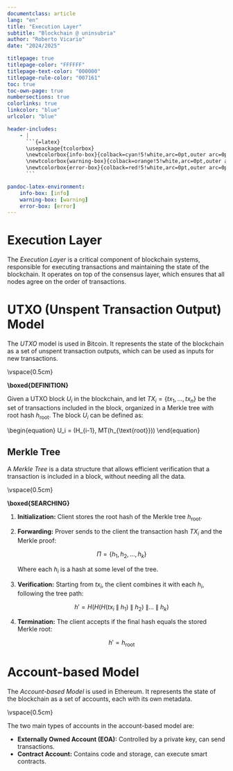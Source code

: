 ```yaml
---
documentclass: article
lang: "en"
title: "Execution Layer"
subtitle: "Blockchain @ uninsubria"
author: "Roberto Vicario"
date: "2024/2025"

titlepage: true
titlepage-color: "FFFFFF"
titlepage-text-color: "000000"
titlepage-rule-color: "007161"
toc: true
toc-own-page: true
numbersections: true
colorlinks: true
linkcolor: "blue"
urlcolor: "blue"

header-includes:
    - |
      ```{=latex}
      \usepackage{tcolorbox}
      \newtcolorbox{info-box}{colback=cyan!5!white,arc=0pt,outer arc=0pt,colframe=cyan!60!black}
      \newtcolorbox{warning-box}{colback=orange!5!white,arc=0pt,outer arc=0pt,colframe=orange!80!black}
      \newtcolorbox{error-box}{colback=red!5!white,arc=0pt,outer arc=0pt,colframe=red!75!black}
      ```

pandoc-latex-environment:
    info-box: [info]
    warning-box: [warning]
    error-box: [error]
---
```


# Execution Layer

The _Execution Layer_ is a critical component of blockchain systems, responsible for executing transactions and maintaining the state of the blockchain. It operates on top of the consensus layer, which ensures that all nodes agree on the order of transactions.

# UTXO (Unspent Transaction Output) Model

The _UTXO_ model is used in Bitcoin. It represents the state of the blockchain as a set of unspent transaction outputs, which can be used as inputs for new transactions.

\vspace{0.5cm}

**\boxed{DEFINITION}**

Given a UTXO block $U_i$ in the blockchain, and let $TX_i = \{tx_1, \ldots, tx_n\}$ be the set of transactions included in the block, organized in a Merkle tree with root hash $h_{\text{root}}$. The block $U_i$ can be defined as:

\begin{equation}
    U_i = (H_{i-1}, MT(h_{\text{root}}))
\end{equation}

## Merkle Tree

A _Merkle Tree_ is a data structure that allows efficient verification that a transaction is included in a block, without needing all the data.

\vspace{0.5cm}

**\boxed{SEARCHING}**

1. **Initialization:** Client stores the root hash of the Merkle tree $h_{\text{root}}$.
2. **Forwarding:** Prover sends to the client the transaction hash $TX_i$ and the Merkle proof:

    $$\Pi = \{h_1, h_2, ..., h_k\}$$

    Where each $h_i$ is a hash at some level of the tree.
3. **Verification:** Starting from $tx_i$, the client combines it with each $h_i$, following the tree path:

    $$h' = H(H(H(tx_i\ \|\ h_1)\ \|\ h_2)\ \| \ldots\ \|\ h_k)$$
4. **Termination:** The client accepts if the final hash equals the stored Merkle root:
    
    $$h' = h_{\text{root}}$$

# Account-based Model

The _Account-based Model_ is used in Ethereum. It represents the state of the blockchain as a set of accounts, each with its own metadata.

\vspace{0.5cm}

The two main types of accounts in the account-based model are:

- **Externally Owned Account (EOA):** Controlled by a private key, can send transactions.
- **Contract Account:** Contains code and storage, can execute smart contracts.
